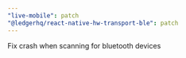 ```yaml
---
"live-mobile": patch
"@ledgerhq/react-native-hw-transport-ble": patch
---
```


Fix crash when scanning for bluetooth devices
